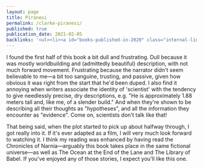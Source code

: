 ```yaml
---
layout: page
title: Piranesi
permalink: /clarke-piranesi/
published: true
publication_date: 2021-02-05
backlinks: '<ul><li><a id="books-published-in-2020" class="internal-link" href="/books-published-in-2020/">Published in 2020</a></li><li><a id="books-read-in-2021" class="internal-link" href="/books-read-in-2021/">Read in 2021</a></li><li><a id="books-tag-fantasy" class="internal-link" href="/books-tag-fantasy/">Fantasy</a></li><li><a id="books-tag-fiction" class="internal-link" href="/books-tag-fiction/">Fiction</a></li></ul>'
---
```


I found the first half of this book a bit dull and frustrating. Dull because it was mostly worldbuilding and (admittedly beautiful) description, with not much forward movement. Frustrating because the narrator didn't seem believable to me—a bit too sanguine, trusting, and passive, given how obvious it was right from the start that he'd been duped. I also find it annoying when writers associate the identity of 'scientist' with the tendency to give needlessly precise, dry descriptions, e.g. "He is approximately 1.88 meters tall and, like me, of a slender build." And when they're shown to be describing all their thoughts as "hypotheses", and all the information they encounter as "evidence". Come on, scientists don't talk like that!

That being said, when the plot started to pick up about halfway through, I got really into it. If it's ever adapted as a film, I will very much look forward to watching it. I think my reading was enhanced by having read the Chronicles of Narnia—arguably this book takes place in the same fictional universe—as well as The Ocean at the End of the Lane and The Library of Babel. If you've enjoyed any of those stories, I expect you'll like this one.